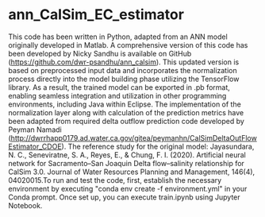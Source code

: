 # ann_CalSim_EC_estimator
This code has been written in Python, adapted from an ANN model originally developed in Matlab. A comprehensive version of this code has been developed by Nicky Sandhu is available on GitHub (https://github.com/dwr-psandhu/ann_calsim). This updated version is based on preprocessed input data and incorporates the normalization process directly into the model building phase utilizing the TensorFlow library. As a result, the trained model can be exported in .pb format, enabling seamless integration and utilization in other programming environments, including Java within Eclipse. The implementation of the normalization layer along with calculation of the prediction metrics have been adapted from required delta outflow prediction code developed by Peyman Namadi (http://dwrrhapp0179.ad.water.ca.gov/gitea/peymanhn/CalSimDeltaOutFlowEstimator_CDOE). The reference study for the original model: Jayasundara, N. C., Seneviratne, S. A., Reyes, E., & Chung, F. I. (2020). Artificial neural network for Sacramento–San Joaquin Delta flow–salinity relationship for CalSim 3.0. Journal of Water Resources Planning and Management, 146(4), 04020015.To run and test the code, first, establish the necessary environment by executing "conda env create -f environment.yml" in your Conda prompt. Once set up, you can execute train.ipynb using Jupyter Notebook.


